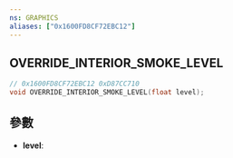 ```yaml
---
ns: GRAPHICS
aliases: ["0x1600FD8CF72EBC12"]
---
```

## OVERRIDE_INTERIOR_SMOKE_LEVEL

```c
// 0x1600FD8CF72EBC12 0xD87CC710
void OVERRIDE_INTERIOR_SMOKE_LEVEL(float level);
```


## 參數
* **level**: 

